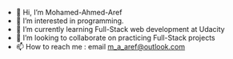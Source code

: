 - 👋 Hi, I’m Mohamed-Ahmed-Aref
- 👀 I’m interested in programming.
- 🌱 I’m currently learning Full-Stack web development at Udacity
- 💞️ I’m looking to collaborate on practicing Full-Stack projects
- 📫 How to reach me : email m_a_aref@outlook.com

<!---
Mohamed-Ahmed-Aref/Mohamed-Ahmed-Aref is a ✨ special ✨ repository because its `README.md` (this file) appears on your GitHub profile.
You can click the Preview link to take a look at your changes.
--->
